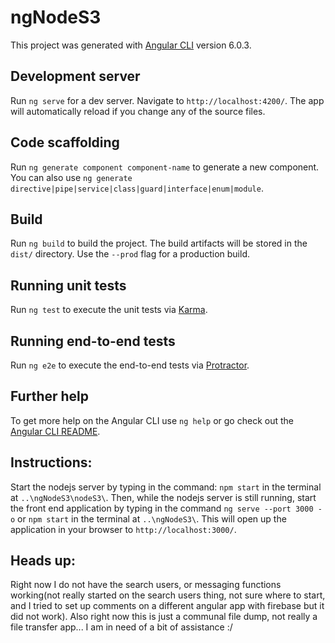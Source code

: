 # ngNodeS3

This project was generated with [Angular CLI](https://github.com/angular/angular-cli) version 6.0.3.

## Development server

Run `ng serve` for a dev server. Navigate to `http://localhost:4200/`. The app will automatically reload if you change any of the source files.

## Code scaffolding

Run `ng generate component component-name` to generate a new component. You can also use `ng generate directive|pipe|service|class|guard|interface|enum|module`.

## Build

Run `ng build` to build the project. The build artifacts will be stored in the `dist/` directory. Use the `--prod` flag for a production build.

## Running unit tests

Run `ng test` to execute the unit tests via [Karma](https://karma-runner.github.io).

## Running end-to-end tests

Run `ng e2e` to execute the end-to-end tests via [Protractor](http://www.protractortest.org/).

## Further help

To get more help on the Angular CLI use `ng help` or go check out the [Angular CLI README](https://github.com/angular/angular-cli/blob/master/README.md).

## Instructions: 

Start the nodejs server by typing in the command: `npm start` in the terminal at `..\ngNodeS3\nodeS3\`. Then, while the nodejs server is still running, start the front end application by typing in the command `ng serve --port 3000 -o` or `npm start` in the terminal at `..\ngNodeS3\`. This will open up the application in your browser to `http://localhost:3000/`. 

## Heads up:

Right now I do not have the search users, or messaging functions working(not really started on the search users thing, not sure where to start, and I tried to set up comments on a different angular app with firebase but it did not work). Also right now this is just a communal file dump, not really a file transfer app... I am in need of a bit of assistance :/
